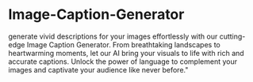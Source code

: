 # Image-Caption-Generator
generate vivid descriptions for your images effortlessly with our cutting-edge Image Caption Generator. From breathtaking landscapes to heartwarming moments, let our AI bring your visuals to life with rich and accurate captions. Unlock the power of language to complement your images and captivate your audience like never before."
